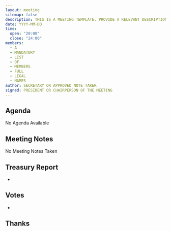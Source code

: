 ```yaml
---
layout: meeting
sitemap: false
description: THIS IS A MEETING TEMPLATE. PROVIDE A RELEVANT DESCRIPTION OR SYNOPSIS OF THE MEETING
date: YYYY-MM-DD
time:
  open: "20:00"
  close: "24:00"
members:
  - A
  - MANDATORY
  - LIST
  - OF
  - MEMBERS
  - FULL
  - LEGAL
  - NAMES
author: SECRETARY OR APPROVED NOTE TAKER
signed: PRESIDENT OR CHAIRPERSON OF THE MEETING
---
```


## Agenda

No Agenda Available

## Meeting Notes

No Meeting Notes Taken

## Treasury Report
 - 

## Votes
 - 

## Thanks
